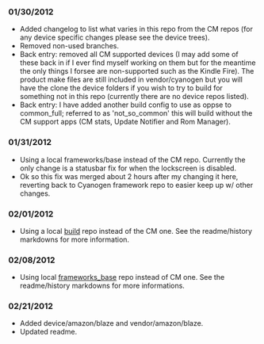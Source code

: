 ### 01/30/2012
* Added changelog to list what varies in this repo from the CM repos (for any device specific changes please see the device trees).
* Removed non-used branches.
* Back entry: removed all CM supported devices (I may add some of these back in if I ever find myself working on them but for the meantime the only things I forsee are non-supported such as the Kindle Fire). The product make files are still included in vendor/cyanogen but you will have the clone the device folders if you wish to try to build for something not in this repo (currently there are no device repos listed).
* Back entry: I have added another build config to use as oppse to common_full; referred to as 'not_so_common' this will build without the CM support apps (CM stats, Update Notifier and Rom Manager).

### 01/31/2012
* Using a local frameworks/base instead of the CM repo. Currently the only change is a statusbar fix for when the lockscreen is disabled.
* Ok so this fix was merged about 2 hours after my changing it here, reverting back to Cyanogen framework repo to easier keep up w/ other changes.

### 02/01/2012
* Using a local [build](https://github.com/IngCr3at1on/android_build) repo instead of the CM one. See the readme/history markdowns for more information.

### 02/08/2012
* Using local [frameworks_base](https://github.com/IngCr3at1on/android_frameworks_base) repo instead of CM one. See the readme/history markdowns for more informations.

### 02/21/2012
* Added device/amazon/blaze and vendor/amazon/blaze.
* Updated readme.

